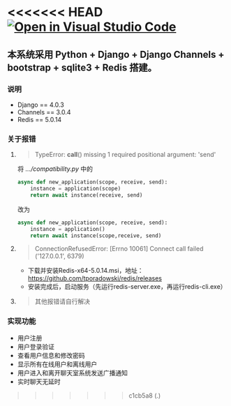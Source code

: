 <<<<<<< HEAD
[![Open in Visual Studio Code](https://classroom.github.com/assets/open-in-vscode-c66648af7eb3fe8bc4f294546bfd86ef473780cde1dea487d3c4ff354943c9ae.svg)](https://classroom.github.com/online_ide?assignment_repo_id=7712892&assignment_repo_type=AssignmentRepo)
=======
## 本系统采用 Python + Django + Django Channels + bootstrap + sqlite3 + Redis 搭建。

### 说明 ###

* Django == 4.0.3
* Channels == 3.0.4
* Redis == 5.0.14

### 关于报错 ###

1. > TypeError: __call__() missing 1 required positional argument: 'send'


    将 *.../compatibility.py* 中的 

    ```python
    async def new_application(scope, receive, send):
        instance = application(scope)
        return await instance(receive, send)
    ```

    改为

    ```python
    async def new_application(scope, receive, send):
        instance = application()
        return await instance(scope,receive, send)
    ```
2. > ConnectionRefusedError: [Errno 10061] Connect call failed ('127.0.0.1', 6379)
    
    * 下载并安装Redis-x64-5.0.14.msi，地址：https://github.com/tporadowski/redis/releases
    * 安装完成后，启动服务（先运行redis-server.exe，再运行redis-cli.exe）

3. > 其他报错请自行解决

### 实现功能

 - 用户注册
 - 用户登录验证
 - 查看用户信息和修改密码
 - 显示所有在线用户和离线用户
 - 用户进入和离开聊天室系统发送广播通知
 - 实时聊天无延时

>>>>>>> c1cb5a8 (.)
